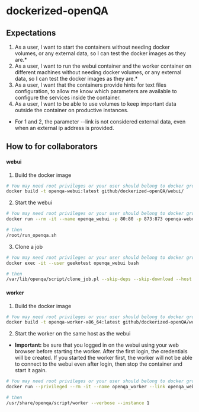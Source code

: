 # dockerized-openQA


## Expectations

1. As a user, I want to start the containers without needing docker volumes, or any external data, so I can test the docker images as they are.*
2. As a user, I want to run the webui container and the worker container on different machines without needing docker volumes, or any external data, so I can test the docker images as they are.*
3. As a user, I want that the containers provide hints for text files configuration, to allow me know which parameters are available to configure the services inside the container.
4. As a user, I want to be able to use volumes to keep important data outside the container on productive instances.

* For 1 and 2, the parameter --link is not considered external data, even when an external ip address is provided.

## How to for collaborators

#### webui

1. Build the docker image

```bash
# You may need root privileges or your user should belong to docker group.
docker build -t openqa-webui:latest github/dockerized-openQA/webui/
```

2. Start the webui

```bash
# You may need root privileges or your user should belong to docker group.
docker run --rm -it --name openqa_webui -p 80:80 -p 873:873 openqa-webui:latest bash

# then
/root/run_openqa.sh
```

3. Clone a job

```bash
# You may need root privileges or your user should belong to docker group.
docker exec -it --user geekotest openqa_webui bash

# then
/var/lib/openqa/script/clone_job.pl --skip-deps --skip-download --host localhost --from https://openqa.opensuse.org 532602
```

#### worker

1. Build the docker image

```bash
# You may need root privileges or your user should belong to docker group.
docker build -t openqa-worker-x86_64:latest github/dockerized-openQA/worker-x86_64/
```

2. Start the worker on the same host as the webui

* **Important:** be sure that you logged in on the webui using your web browser before starting the worker. After the first login, the credentials will be created. If you started the worker first, the worker will not be able to connect to the webui even after login, then stop the container and start it again.

```bash
# You may need root privileges or your user should belong to docker group.
docker run --privileged --rm -it --name openqa_worker --link openqa_webui:openqa-webui openqa-worker-x86_64:latest bash

# then
/usr/share/openqa/script/worker --verbose --instance 1
```
